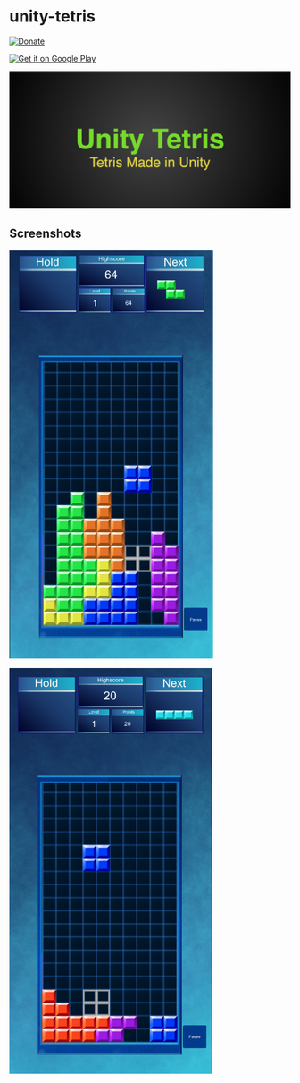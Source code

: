 # unity-tetris
[![Donate](https://img.shields.io/badge/Donate-PayPal-green.svg)](https://www.paypal.me/unsupo/100)

<a href='https://play.google.com/store/apps/details?id=Jonathan+Arndt&pcampaignid=pcampaignidMKT-Other-global-all-co-prtnr-py-PartBadge-Mar2515-1'>
  <img alt='Get it on Google Play' src='https://play.google.com/intl/en_us/badges/static/images/badges/en_badge_web_generic.png' height="80"/>
</a>

![Alt text](/Android/Unity%20Tetris-feature-graphic.png?raw=true "Feature Graphic")


## Screenshots
![Alt text](/Android/screenshot_2.png?raw=true "Screen Shot 2")

![Alt text](/Android/screenshot_1.png?raw=true "Screen Shot 1")
